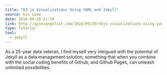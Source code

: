 ```yaml
---
title: "D3.js Visualizations Using YAML and Jekyll"
source: Kin Lane
date: 2016-09-20 21:19
link: http://apievangelist.com/2016/09/20/d3js-visualizations-using-yaml-and-jekyll/
type: Tutorial
tool:
  - jekyll
---
```

As a 25-year data veteran, I find myself very intrigued with the potential of Jekyll as a data management solution, something that when you combine with the social coding benefits of Github, and Github Pages, can unleash unlimited possibilities. 





